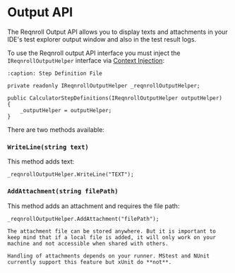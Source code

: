 # Output API

The Reqnroll Output API allows you to display texts and attachments in your IDE's test explorer output window and also in the test result logs.

To use the Reqnroll output API interface you must inject the `IReqnrollOutputHelper` interface via [Context Injection](../automation/context-injection):

```{code-block} csharp
:caption: Step Definition File

private readonly IReqnrollOutputHelper _reqnrollOutputHelper;

public CalculatorStepDefinitions(IReqnrollOutputHelper outputHelper)
{
    _outputHelper = outputHelper;
}
```

There are two methods available:

### `WriteLine(string text)`

This method adds text:

```{code-block} csharp
_reqnrollOutputHelper.WriteLine("TEXT");
```

### `AddAttachment(string filePath)`

This method adds an attachment and requires the file path:

```{code-block} csharp
_reqnrollOutputHelper.AddAttachment("filePath");
```

```{note}
The attachment file can be stored anywhere. But it is important to keep mind that if a local file is added, it will only work on your machine and not accessible when shared with others.
```

```{note}
Handling of attachments depends on your runner. MStest and NUnit currently support this feature but xUnit do **not**.
```
